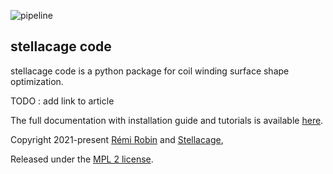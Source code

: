 ![pipeline](https://plmlab.math.cnrs.fr/rrobin/stellacode/badges/master/pipeline.svg)

stellacage code
---

stellacage code is a python package for coil winding surface shape optimization.

TODO :  add link to article

The full documentation with installation guide and tutorials is available [here](https://rrobin.pages.math.cnrs.fr/stellacode).

Copyright 2021-present [Rémi Robin](https://rrobin.pages.math.cnrs.fr/) and [Stellacage](https://www.ljll.math.upmc.fr/~sigalotti/cage/stellacage.html),

Released under the [MPL 2 license](https://mozilla.org/MPL/2.0).
